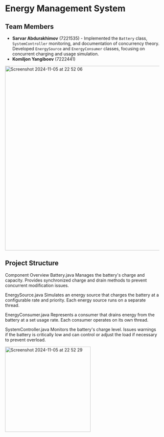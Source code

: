 # Energy Management System

## Team Members
- **Sarvar Abdurakhimov** (7221535) - Implemented the `Battery` class, `SystemController` monitoring, and documentation of concurrency theory. Developed `EnergySource` and `EnergyConsumer` classes, focusing on concurrent charging and usage simulation.
- **Komiljon Yangiboev** (7222441)


<img width="604" alt="Screenshot 2024-11-05 at 22 52 06" src="https://github.com/user-attachments/assets/2c581f3f-88fd-4ce7-bf65-5524205fb9e2">



## Project Structure
Component Overview Battery.java Manages the battery's charge and capacity. Provides synchronized charge and drain methods to prevent concurrent modification issues.

EnergySource.java Simulates an energy source that charges the battery at a configurable rate and priority. Each energy source runs on a separate thread.

EnergyConsumer.java Represents a consumer that drains energy from the battery at a set usage rate. Each consumer operates on its own thread.

SystemController.java Monitors the battery's charge level. Issues warnings if the battery is critically low and can control or adjust the load if necessary to prevent overload.

<img width="279" alt="Screenshot 2024-11-05 at 22 52 29" src="https://github.com/user-attachments/assets/b883a199-40ae-40f2-b508-b27126d3442c">
